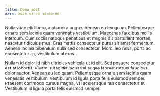 ```yaml
---
title: Demo post
date: 2020-03-29 18:00:00
---
```


Nulla vitae elit libero, a pharetra augue. Aenean eu leo quam. Pellentesque ornare sem lacinia quam venenatis vestibulum. Maecenas faucibus mollis interdum. Cum sociis natoque penatibus et magnis dis parturient montes, nascetur ridiculus mus. Cras mattis consectetur purus sit amet fermentum. Aenean lacinia bibendum nulla sed consectetur. Morbi leo risus, porta ac consectetur ac, vestibulum at eros.

<!--more-->

Nullam id dolor id nibh ultricies vehicula ut id elit. Sed posuere consectetur est at lobortis. Vivamus sagittis lacus vel augue laoreet rutrum faucibus dolor auctor. Aenean eu leo quam. Pellentesque ornare sem lacinia quam venenatis vestibulum. Vestibulum id ligula porta felis euismod semper. Praesent commodo cursus magna, vel scelerisque nisl consectetur et. Vestibulum id ligula porta felis euismod semper.
